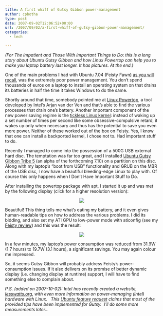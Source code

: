 ```yaml
---
title: A first whiff of Gutsy Gibbon power-management
author: cpbotha
type: post
date: 2007-09-02T12:06:52+00:00
url: /2007/09/02/a-first-whiff-of-gutsy-gibbon-power-management/
categories:
  - tech

---
```

_(For The Impatient and Those With Important Things to Do: this is a long story about Ubuntu Gutsy Gibbon and how Linux Powertop can help you to make you laptop battery last longer. It has pictures. At the end.)_ 

One of the main problems I had with Ubuntu 7.04 (Feisty Fawn) [as you will recall][1], was the extremely poor power management. You don&#8217;t spend thousands of euros on a laptop to install an operating system on that drains its batteries in half the time it takes Windows to do the same.

Shortly around that time, somebody pointed me at [Linux Powertop][2], a tool developed by Intel&#8217;s Arjan van der Ven and that&#8217;s able to find the various processes that drain one&#8217;s battery. Another important component of the new power saving regime is the [tickless Linux kernel][3]: instead of waking up a set number of times per second like some obsessive-compulsive retard, it wakes up only when necessary and thus has the potential to save you even more power. Neither of these worked out of the box on Feisty. Yes, I know that one can install a backported kernel, I chose not to. Had important stuff to do.

Recently I managed to come into the possession of a 500G USB external hard disc. The temptation was far too great, and I installed [Ubuntu Gutsy Gibbon Tribe 5][4] (an alpha of the forthcoming 7.10) on a partition on this disc. Along with my laptop&#8217;s &#8220;boot from USB&#8221; functionality and GRUB on the MBR of the USB disc, I now have a beautiful bleeding-edge Linux to play with. Of course this only happens when I Don&#8217;t Have Important Stuff to Do.

After installing the powertop package with apt, I started it up and was met by the following display (click for a higher resolution version):

[][5]

<p style="text-align: center">
  <a href="http://picasaweb.google.com/cpbotha/Screenshots/photo#5103890932568110178"><img src="http://lh6.google.com/cpbotha/RtSpwvgPNGI/AAAAAAAAB7Y/eilkZxStG4I/s400/gutsy_gibbon_PRE-powertop_nc8430.png" /></a>
</p>

Beautiful! This thing tells me what&#8217;s eating my battery, and it even gives human-readable tips on how to address the various problems. I did its bidding, and also set my ATI GPU to low-power mode with aticonfig (see my [Feisty review][6]) and this was the result:

[][7]

<p style="text-align: center">
  <a href="http://picasaweb.google.com/cpbotha/Screenshots/photo#5103888072119891026"><img src="http://lh4.google.com/cpbotha/RtSnKPgPNFI/AAAAAAAAB7I/kiPqRoUbEFk/s400/gutsy_gibbon_powertop_nc8430.png" /></a>
</p>

In a few minutes, my laptop&#8217;s power consumption was reduced from 31.9W (1.7 hours) to 19.7W (3.1 hours), a significant savings. You may again colour me impressed.

So, it seems Gutsy Gibbon will probably address Feisty&#8217;s power-consumption issues. If it also delivers on its promise of better dynamic display (i.e. changing display at runtime) support, I will have to find something else to complain about.

_P.S. (added on 2007-10-02): Intel has recently created a website, [lesswatts.org][8], with even more information on power-managing (intel) hardware with Linux.   This [Ubuntu feature request][9] claims that most of the provided tips have been implemented for Gutsy.  I&#8217;ll do some more measurements later&#8230;_

 [1]: http://cpbotha.net/2007/04/10/a-critical-look-at-ubuntu-feisty-beta-on-an-hp-nc8430-laptop/ "Feisty beta review."
 [2]: http://www.linuxpowertop.org/ "Linux Powertop website"
 [3]: http://kerneltrap.org/node/6750 "Article about tickless kernel."
 [4]: http://www.ubuntu.com/testing "Link to what is now the Gutsy Gibbon page"
 [5]: http://picasaweb.google.com/cpbotha/Screenshots/photo#5103890932568110178
 [6]: http://cpbotha.net/2007/04/10/a-critical-look-at-ubuntu-feisty-beta-on-an-hp-nc8430-laptop/ "feisty review. again."
 [7]: http://picasaweb.google.com/cpbotha/Screenshots/photo#5103888072119891026
 [8]: http://lesswatts.org/ "LessWatts website"
 [9]: https://bugs.launchpad.net/ubuntu/+source/linux-source-2.6.22/+bug/144070 "ubuntu feature request w.r.t. lesswatts"